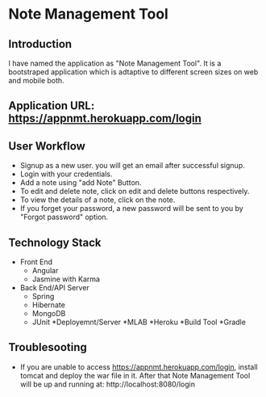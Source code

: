 # Note Management Tool

## Introduction
I have named the application as "Note Management Tool". It is a bootstraped application which is adtaptive to different screen sizes on web and mobile both.

## Application URL: https://appnmt.herokuapp.com/login


## User Workflow

* Signup as a new user. you will get an email after successful signup.
* Login with your credentials.
* Add a note using "add Note" Button.
* To edit and delete note, click on edit and delete buttons respectively.
* To view the details of a note, click on the note.
* If you forget your password, a new password will be sent to you by "Forgot password" option.

## Technology Stack

* Front End
    * Angular
    * Jasmine with Karma
* Back End/API Server
    * Spring
    * Hibernate
    * MongoDB
    * JUnit
 *Deployemnt/Server
   *MLAB
   *Heroku
 *Build Tool
   *Gradle
    
## Troublesooting
   * If you are unable to access https://appnmt.herokuapp.com/login, install tomcat and deploy the war file in it. After that Note Management Tool will be up and running at:  http://localhost:8080/login
